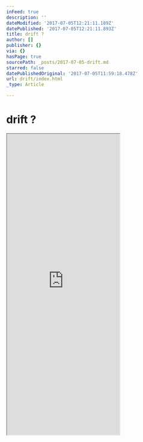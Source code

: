 ```yaml
---
inFeed: true
description: ''
dateModified: '2017-07-05T12:21:11.189Z'
datePublished: '2017-07-05T12:21:11.893Z'
title: drift ?
author: []
publisher: {}
via: {}
hasPage: true
sourcePath: _posts/2017-07-05-drift.md
starred: false
datePublishedOriginal: '2017-07-05T11:59:18.478Z'
url: drift/index.html
_type: Article

---
```

# drift ?

<iframe src="https://the-grid.github.io/ed-userhtml/?g=eJx1VFFP20AMfu-vcPNA05FeYIhNgsIEow88rEMD7aWqplvOaY6md9Gd05IN_vt8aQoItD7Udu6z_fk7J-P-aAS3JB2BzeHCNyaDK6dzgq9WIYxG572xz5yu6LzXz2uTkbYmHsLfHsBaOqBTdnQOMcEZbLRRdiNUyH8bvzt-fITZPIE-CW00DcEh1c5ACNd2iQq-wNpqBXGXllnjbYmwtwedK9A56949iKPtAN7oqkICbbKyVlyQNjpDEQ2HcMJ8n_ucQf8gAR6DxAqpsMrzoxlEWqEhnTdRAhE3yPUieORktgyOQ48UHIW_6_bIF3YTbKVNG1dygcEWXClYm-etMRHMu4a5zMi6hhs-a4tbcWEnyBvRwy8Ib067oIMZrnHhnGxE5SxZaioUvgwDZ7IsY-kW9Yrn8cMEjKiNL1gi7pUwiar2RWyCu635FMxT8qKHyK2byKyI35OkGc658_MkfNJmt4VLK9Xr0WiXFQZAJpKATUBvuyIjj_CYY3a-SSpEhrqMDW7gShLy-Clw2w8h0TJE2aydSGQO-XxSYojiaLut0bBVGMCKIAXjI8IHSu_lWnYILiNku_DbDbBcyXpvnV7ooGYkjTXNyta-hXoXgFFBVPmTNL333SLzYq7SbsfSCPaZ_z5ErUfBE_chv-ViXtNeIHWc_WVzJxdTucIX9rODebioSjoGTPlV5HX16OgS-S4wZtlMJ_Rp7ynmv5aMuJ1e39xM7n79nPy4vf4-5X6DA3EkDgc7QLiSePC5UJ-WRf3xz_L4YcDJ43T3jo_D92Bi1P--Bv8AE_VLAA" height="800" style=""></iframe>
